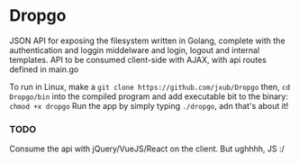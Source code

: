 # Dropgo

JSON API for exposing the filesystem written in Golang, complete with the authentication and loggin middelware and login, logout and internal templates. API to be consumed client-side with AJAX, with api routes defined in main.go

To run in Linux, make a `git clone https://github.com/jxub/Dropgo`
then, `cd Dropgo/bin` into the compiled program and add executable bit to the binary: `chmod +x dropgo`
Run the app by simply typing `./dropgo`, adn that's about it!

### TODO

Consume the api with jQuery/VueJS/React on the client. But ughhhh, JS :/
